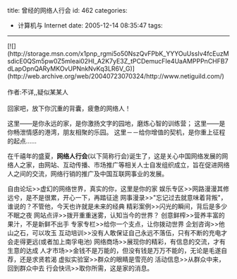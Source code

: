 title: 曾经的网络人行会
id: 462
categories:
  - 计算机与 Internet
date: 2005-12-14 08:35:47
tags:
---

<div id="msgcns!9697D6160EFEBC17!424" class="bvMsg"><div>[![](http://storage.msn.com/x1pnp_rgmi5o50NszQvFPbK_YYYOuUssIv4fcEuzMsdicE0QSm5pw0Z5mleai02HI_A2K7yE3Z_tPCDemucFIe4UaAMPPPnCHFB7dLapOpnQARyMKOvUPNnkNvKq3LR6V_G)](http://web.archive.org/web/20040723070324/http://www.netiguild.com/)</div>
<div> </div>
<div>作者:不详,,疑似某某人</div>
<div> </div>
<div>回家吧，放下你沉重的背囊，疲惫的网络人！ 

这里――是你永远的家，是你激扬文字的园地，磨炼心智的训练营； 
这里――是你畅泄情感的港湾，朋友相聚的乐园。 
这里－－给你增值的契机，是你重上征程的起点…… 

在千禧年的盛夏，**网络人行会**(以下简称行会)诞生了，这是关心中国网络发展的网络人之家，由网站、互动传播、市场推广等相关人士自发组织成立，旨在促进网络人之间的交流，网络行销的推广及中国互联网事业的发展。 

自由论坛&gt;&gt;虚幻的网络世界，真实的你，这里是你的家 
娱乐专区&gt;&gt;网路漫漫其修远兮，是不是很累，开心一下，再踏征途 
网事漫录&gt;&gt;&quot;忘记过去就意味着背叛&quot;，谁说的？不管他，今天也许就是未来的经典 
精彩案例&gt;&gt;闪光的瞬间，背后是多少不眠之夜 
网站点评&gt;&gt;拨开重重迷雾，认知当今的世界？ 
创意鲜榨&gt;&gt;营养丰富的果汁，不是新鲜不出手 
专家专栏&gt;&gt;给你一个支点，让你拨动世界 
企划咨询&gt;&gt;他山之石，可以攻玉 
互动培训&gt;&gt;没有人敢保证自己永远不落伍，只有不断的充电才会走得更远(或者加上南孚电池) 
网络商场&gt;&gt;展现你的精彩，有信息的交流，才有生意的达成 
人才市场&gt;&gt;金钱不是万能的，但没有钱是万万不能的，无论是毛遂自荐，还是求贤若渴 
虚拟实验室&gt;&gt;群众的眼睛是雪亮的 
活动信息&gt;&gt;从群众中来，回到群众中去 
行会快讯&gt;&gt;取你所需，这是家的消息。 </div></div>